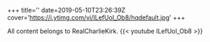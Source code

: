 +++
title=''
date=2019-05-10T23:26:39Z
cover='https://i.ytimg.com/vi/ILefUoI_Ob8/hqdefault.jpg'
+++

All content belongs to RealCharlieKirk.
{{< youtube ILefUoI_Ob8 >}}
